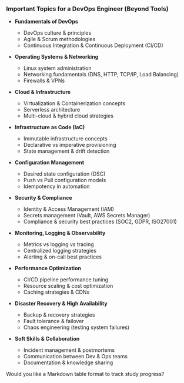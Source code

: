 ### **Important Topics for a DevOps Engineer (Beyond Tools)**

- **Fundamentals of DevOps**
  - DevOps culture & principles
  - Agile & Scrum methodologies
  - Continuous Integration & Continuous Deployment (CI/CD)

- **Operating Systems & Networking**
  - Linux system administration
  - Networking fundamentals (DNS, HTTP, TCP/IP, Load Balancing)
  - Firewalls & VPNs

- **Cloud & Infrastructure**
  - Virtualization & Containerization concepts
  - Serverless architecture
  - Multi-cloud & hybrid cloud strategies

- **Infrastructure as Code (IaC)**
  - Immutable infrastructure concepts
  - Declarative vs imperative provisioning
  - State management & drift detection

- **Configuration Management**
  - Desired state configuration (DSC)
  - Push vs Pull configuration models
  - Idempotency in automation

- **Security & Compliance**
  - Identity & Access Management (IAM)
  - Secrets management (Vault, AWS Secrets Manager)
  - Compliance & security best practices (SOC2, GDPR, ISO27001)

- **Monitoring, Logging & Observability**
  - Metrics vs logging vs tracing
  - Centralized logging strategies
  - Alerting & on-call best practices

- **Performance Optimization**
  - CI/CD pipeline performance tuning
  - Resource scaling & cost optimization
  - Caching strategies & CDNs

- **Disaster Recovery & High Availability**
  - Backup & recovery strategies
  - Fault tolerance & failover
  - Chaos engineering (testing system failures)

- **Soft Skills & Collaboration**
  - Incident management & postmortems
  - Communication between Dev & Ops teams
  - Documentation & knowledge sharing

Would you like a Markdown table format to track study progress?